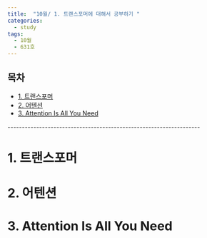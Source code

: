 ```yaml
---
title:  "10월/ 1. 트랜스포머에 대해서 공부하기 "
categories:
  - study
tags:
  - 10월
  - 631호 
---
```


<h2>목차</h2> 
<ul>
  <li><a href="#section1">1. 트랜스포머 </a></li>   
  <li><a href="#section2">2. 어텐션 </a></li>
  <li><a href="#section3">3. Attention Is All You Need </a></li>
</ul>
-------------------------------------------------------------------   

# <a id="section1"></a>1. 트랜스포머
# <a id="section2"></a>2. 어텐션
# <a id="section3"></a>3. Attention Is All You Need


